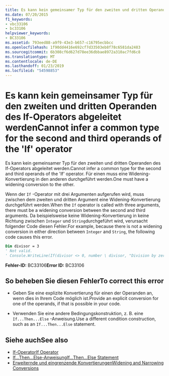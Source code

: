 ```yaml
---
title: Es kann kein gemeinsamer Typ für den zweiten und dritten Operanden des If-Operators abgeleitet werden
ms.date: 07/20/2015
f1_keywords:
- vbc33106
- bc33106
helpviewer_keywords:
- BC33106
ms.assetid: 793eed88-a9f9-43e3-b657-c16795ecbbcc
ms.openlocfilehash: 1f90dd4416e692cf7d33503eb8f78c6581da2483
ms.sourcegitcommit: 6b308cf6d627d78ee36dbbae8972a310ac7fd6c8
ms.translationtype: MT
ms.contentlocale: de-DE
ms.lasthandoff: 01/23/2019
ms.locfileid: "54598853"
---
```

# <a name="cannot-infer-a-common-type-for-the-second-and-third-operands-of-the-if-operator"></a><span data-ttu-id="7289e-102">Es kann kein gemeinsamer Typ für den zweiten und dritten Operanden des If-Operators abgeleitet werden</span><span class="sxs-lookup"><span data-stu-id="7289e-102">Cannot infer a common type for the second and third operands of the 'If' operator</span></span>
<span data-ttu-id="7289e-103">Es kann kein gemeinsamer Typ für den zweiten und dritten Operanden des If-Operators abgeleitet werden.</span><span class="sxs-lookup"><span data-stu-id="7289e-103">Cannot infer a common type for the second and third operands of the 'If' operator.</span></span> <span data-ttu-id="7289e-104">Für einen muss eine Widening-Konvertierung in den anderen durchgeführt werden.</span><span class="sxs-lookup"><span data-stu-id="7289e-104">One must have a widening conversion to the other.</span></span>  
  
 <span data-ttu-id="7289e-105">Wenn der `If` -Operator mit drei Argumenten aufgerufen wird, muss zwischen dem zweiten und dritten Argument eine Widening-Konvertierung durchgeführt werden.</span><span class="sxs-lookup"><span data-stu-id="7289e-105">When the `If` operator is called with three arguments, there must be a widening conversion between the second and third arguments.</span></span> <span data-ttu-id="7289e-106">Da beispielsweise keine Widening-Konvertierung in keine Richtung zwischen `Integer` und `String`durchgeführt wird, verursacht folgender Code diesen Fehler.</span><span class="sxs-lookup"><span data-stu-id="7289e-106">For example, because there is not a widening conversion in either direction between `Integer` and `String`, the following code causes this error.</span></span>  
  
```vb  
Dim divisor = 3  
' Not valid.  
' Console.WriteLine(If(divisor <> 0, number \ divisor, "Division by zero"))  
```  
  
 <span data-ttu-id="7289e-107">**Fehler-ID:** BC33106</span><span class="sxs-lookup"><span data-stu-id="7289e-107">**Error ID:** BC33106</span></span>  
  
## <a name="to-correct-this-error"></a><span data-ttu-id="7289e-108">So beheben Sie diesen Fehler</span><span class="sxs-lookup"><span data-stu-id="7289e-108">To correct this error</span></span>  
  
-   <span data-ttu-id="7289e-109">Geben Sie eine explizite Konvertierung für einen der Operanden an, wenn dies in Ihrem Code möglich ist.</span><span class="sxs-lookup"><span data-stu-id="7289e-109">Provide an explicit conversion for one of the operands, if that is possible in your code.</span></span>  
  
-   <span data-ttu-id="7289e-110">Verwenden Sie eine andere Bedingungskonstruktion, z. B. eine `If...Then...Else` -Anweisung.</span><span class="sxs-lookup"><span data-stu-id="7289e-110">Use a different condition construction, such as an `If...Then...Else` statement.</span></span>  
  
## <a name="see-also"></a><span data-ttu-id="7289e-111">Siehe auch</span><span class="sxs-lookup"><span data-stu-id="7289e-111">See also</span></span>
- [<span data-ttu-id="7289e-112">If-Operator</span><span class="sxs-lookup"><span data-stu-id="7289e-112">If Operator</span></span>](../../visual-basic/language-reference/operators/if-operator.md)
- [<span data-ttu-id="7289e-113">If...Then...Else-Anweisung</span><span class="sxs-lookup"><span data-stu-id="7289e-113">If...Then...Else Statement</span></span>](../../visual-basic/language-reference/statements/if-then-else-statement.md)
- [<span data-ttu-id="7289e-114">Erweiternde und eingrenzende Konvertierungen</span><span class="sxs-lookup"><span data-stu-id="7289e-114">Widening and Narrowing Conversions</span></span>](../../visual-basic/programming-guide/language-features/data-types/widening-and-narrowing-conversions.md)

